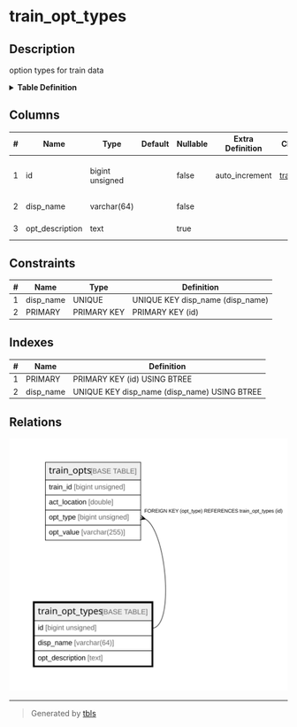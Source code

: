 # train_opt_types

## Description

option types for train data

<details>
<summary><strong>Table Definition</strong></summary>

```sql
CREATE TABLE `train_opt_types` (
  `id` bigint unsigned NOT NULL AUTO_INCREMENT COMMENT 'counter to identify each record',
  `disp_name` varchar(64) NOT NULL COMMENT 'option name',
  `opt_description` text COMMENT 'option description',
  PRIMARY KEY (`id`),
  UNIQUE KEY `disp_name` (`disp_name`)
) ENGINE=InnoDB AUTO_INCREMENT=[Redacted by tbls] DEFAULT CHARSET=utf8mb3 COMMENT='option types for train data'
```

</details>

## Columns

| # | Name | Type | Default | Nullable | Extra Definition | Children | Parents | Comment |
| - | ---- | ---- | ------- | -------- | ---------------- | -------- | ------- | ------- |
| 1 | id | bigint unsigned |  | false | auto_increment | [train_opts](train_opts.md) |  | counter to identify each record |
| 2 | disp_name | varchar(64) |  | false |  |  |  | option name |
| 3 | opt_description | text |  | true |  |  |  | option description |

## Constraints

| # | Name | Type | Definition |
| - | ---- | ---- | ---------- |
| 1 | disp_name | UNIQUE | UNIQUE KEY disp_name (disp_name) |
| 2 | PRIMARY | PRIMARY KEY | PRIMARY KEY (id) |

## Indexes

| # | Name | Definition |
| - | ---- | ---------- |
| 1 | PRIMARY | PRIMARY KEY (id) USING BTREE |
| 2 | disp_name | UNIQUE KEY disp_name (disp_name) USING BTREE |

## Relations

![er](train_opt_types.svg)

---

> Generated by [tbls](https://github.com/k1LoW/tbls)

